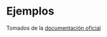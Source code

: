 # Ejemplos

Tomados de la [documentación oficial](http://meowbit-doc.kittenbot.cn/#/micropython/%E6%98%BE%E7%A4%BA%E9%99%80%E8%9E%BA%E4%BB%AA%E6%95%B0%E5%80%BC)